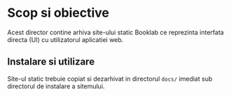 # Scop si obiective

Acest director contine arhiva site-ului static Booklab ce reprezinta interfata directa (UI) cu utilizatorul aplicatiei web.

## Instalare si utilizare

Site-ul static trebuie copiat si dezarhivat in directorul `docs/` imediat sub directorul de instalare a sitemului. 


